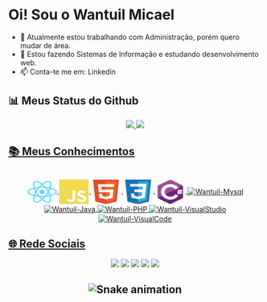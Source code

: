 <h1> Oi! Sou o Wantuil Micael </h1>

- 🔭 Atualmente estou trabalhando com Administração, porém quero mudar de área.
- 🌱 Estou fazendo Sistemas de Informação e estudando desenvolvimento web.
- 📫 Conta-te me em: Linkedin

  
## 📊 Meus Status do Github

<div align="center">
  
  <a href="https://github.com/WantuilMicael">
    
  <img height="300em" src="https://github-readme-stats.vercel.app/api?username=WantuilMicael&show_icons=true&theme=great-gatsby&include_all_commits=true&count_private=true&hide_border=true&hide_rank=true&bg_color=00000000"/>
  <img height="300em" src="https://github-readme-stats.vercel.app/api/top-langs/?username=WantuilMicael&layout=default&theme=great-gatsby&hide_border=true&hide_rank=true&bg_color=00000000&count_private=true&langs_count=20"/>
</div>

## 📚 Meus Conhecimentos
  
<div style="display: inline_block" align="center"><br>
  <img align="center" alt="Wantuil-React" height="50" width="60" src="https://raw.githubusercontent.com/devicons/devicon/master/icons/react/react-original.svg">
  <img align="center" alt="Wantuil-Js" height="50" width="60" src="https://raw.githubusercontent.com/devicons/devicon/master/icons/javascript/javascript-plain.svg">
  <img align="center" alt="Wantuil-HTML" height="50" width="60" src="https://raw.githubusercontent.com/devicons/devicon/master/icons/html5/html5-original.svg">
  <img align="center" alt="Wantuil-CSS" height="50" width="60" src="https://raw.githubusercontent.com/devicons/devicon/master/icons/css3/css3-original.svg">
  <img align="center" alt="Wantuil-Csharp" height="50" width="60" src="https://raw.githubusercontent.com/devicons/devicon/master/icons/csharp/csharp-original.svg">
  <img align="center" alt="Wantuil-Mysql" height="50" width="60" src="https://cdn.jsdelivr.net/gh/devicons/devicon/icons/mysql/mysql-original-wordmark.svg" />
  <img align="center" alt="Wantuil-Java" height="50" width="60" src="https://cdn.jsdelivr.net/gh/devicons/devicon/icons/java/java-original-wordmark.svg" />
  <img align="center" alt="Wantuil-PHP" height="50" width="60" src="https://cdn.jsdelivr.net/gh/devicons/devicon/icons/php/php-original.svg" />
  <img align="center" alt="Wantuil-VisualStudio" height="60" width="40" src="https://cdn.jsdelivr.net/gh/devicons/devicon/icons/visualstudio/visualstudio-plain.svg" />
  <img align="center" alt="Wantuil-VisualCode" height="60" width="40" src="https://cdn.jsdelivr.net/gh/devicons/devicon/icons/vscode/vscode-original-wordmark.svg" />
</div>

## 🌐 Rede Sociais
  
<div align="center"> 
  <a href="https://www.instagram.com/wantuil.micael" target="_blank"><img src="https://img.shields.io/badge/-Instagram-%23E4405F?style=for-the-badge&logo=instagram&logoColor=white" target="_blank"></a>  
  <a href="https://www.twitch.tv/wantuilmicael" target="_blank"><img src="https://img.shields.io/badge/Twitch-9146FF?style=for-the-badge&logo=twitch&logoColor=white" target="_blank"></a>  
 <a href="https://discord.gg/F2ktS8aEUU" target="_blank"><img src="https://img.shields.io/badge/Discord-7289DA?style=for-the-badge&logo=discord&logoColor=white" target="_blank"></a>  
 <a href = "mailto:wantuimicael@hotmail.com"><img src="https://img.shields.io/badge/Microsoft_Outlook-0078D4?style=for-the-badge&logo=microsoft-outlook&logoColor=white" target="_blank"></a> 
 <a href="https://www.linkedin.com/in/wantuil-alves-350b6b14a/" target="_blank"><img src="https://img.shields.io/badge/-LinkedIn-%230077B5?style=for-the-badge&logo=linkedin&logoColor=white" target="_blank"></a>

##
  
## ![Snake animation](https://github.com/WantuilMicael/WantuilMicael/blob/output/github-contribution-grid-snake.svg)
</div>

  
